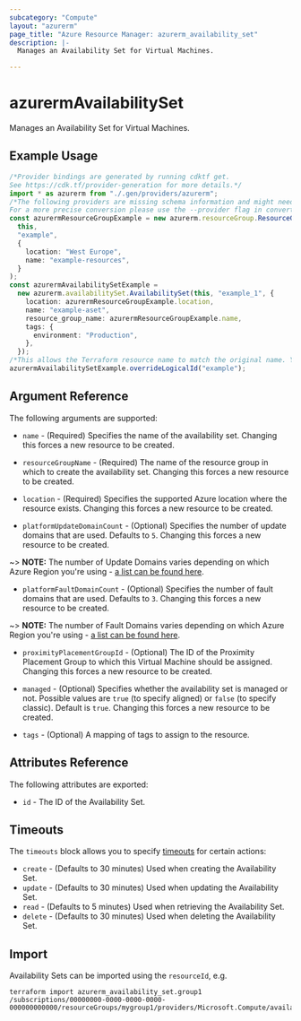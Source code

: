 ```yaml
---
subcategory: "Compute"
layout: "azurerm"
page_title: "Azure Resource Manager: azurerm_availability_set"
description: |-
  Manages an Availability Set for Virtual Machines.

---
```


# azurermAvailabilitySet

Manages an Availability Set for Virtual Machines.

## Example Usage

```typescript
/*Provider bindings are generated by running cdktf get.
See https://cdk.tf/provider-generation for more details.*/
import * as azurerm from "./.gen/providers/azurerm";
/*The following providers are missing schema information and might need manual adjustments to synthesize correctly: azurerm.
For a more precise conversion please use the --provider flag in convert.*/
const azurermResourceGroupExample = new azurerm.resourceGroup.ResourceGroup(
  this,
  "example",
  {
    location: "West Europe",
    name: "example-resources",
  }
);
const azurermAvailabilitySetExample =
  new azurerm.availabilitySet.AvailabilitySet(this, "example_1", {
    location: azurermResourceGroupExample.location,
    name: "example-aset",
    resource_group_name: azurermResourceGroupExample.name,
    tags: {
      environment: "Production",
    },
  });
/*This allows the Terraform resource name to match the original name. You can remove the call if you don't need them to match.*/
azurermAvailabilitySetExample.overrideLogicalId("example");

```

## Argument Reference

The following arguments are supported:

*   `name` - (Required) Specifies the name of the availability set. Changing this forces a new resource to be created.

*   `resourceGroupName` - (Required) The name of the resource group in which to create the availability set. Changing this forces a new resource to be created.

*   `location` - (Required) Specifies the supported Azure location where the resource exists. Changing this forces a new resource to be created.

*   `platformUpdateDomainCount` - (Optional) Specifies the number of update domains that are used. Defaults to `5`. Changing this forces a new resource to be created.

\~> **NOTE:** The number of Update Domains varies depending on which Azure Region you're using - [a list can be found here](https://github.com/MicrosoftDocs/azure-docs/blob/master/includes/managed-disks-common-fault-domain-region-list.md).

* `platformFaultDomainCount` - (Optional) Specifies the number of fault domains that are used. Defaults to `3`. Changing this forces a new resource to be created.

\~> **NOTE:** The number of Fault Domains varies depending on which Azure Region you're using - [a list can be found here](https://github.com/MicrosoftDocs/azure-docs/blob/master/includes/managed-disks-common-fault-domain-region-list.md).

*   `proximityPlacementGroupId` - (Optional) The ID of the Proximity Placement Group to which this Virtual Machine should be assigned. Changing this forces a new resource to be created.

*   `managed` - (Optional) Specifies whether the availability set is managed or not. Possible values are `true` (to specify aligned) or `false` (to specify classic). Default is `true`. Changing this forces a new resource to be created.

*   `tags` - (Optional) A mapping of tags to assign to the resource.

## Attributes Reference

The following attributes are exported:

* `id` - The ID of the Availability Set.

## Timeouts

The `timeouts` block allows you to specify [timeouts](https://www.terraform.io/language/resources/syntax#operation-timeouts) for certain actions:

* `create` - (Defaults to 30 minutes) Used when creating the Availability Set.
* `update` - (Defaults to 30 minutes) Used when updating the Availability Set.
* `read` - (Defaults to 5 minutes) Used when retrieving the Availability Set.
* `delete` - (Defaults to 30 minutes) Used when deleting the Availability Set.

## Import

Availability Sets can be imported using the `resourceId`, e.g.

```console
terraform import azurerm_availability_set.group1 /subscriptions/00000000-0000-0000-0000-000000000000/resourceGroups/mygroup1/providers/Microsoft.Compute/availabilitySets/webAvailSet
```

